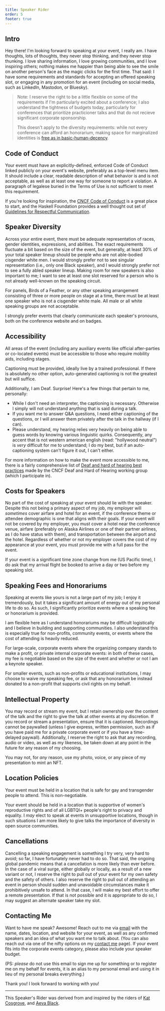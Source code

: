 ```yaml
---
title: Speaker Rider
order: 5
footer: true
---
```


## Intro

Hey there! I'm looking forward to speaking at your event, I really am.
I have thoughts, lots of thoughts, they never stop thinking, and they never stop thunking.
I love sharing information, I love growing communities, and I love inspiring others; nothing makes me happier than being able to see the smile on another person's face as the magic clicks for the first time.
That said: I have some requirements and standards for accepting an offered speaking slot, or engaging in any promotion for an event (including on social media, such as LinkedIn, Mastodon, or Bluesky).

> Note: I reserve the right to be a little flexible on some of the requirements if I'm particularly excited about a conference; I also understand the tightness of budgets today, particularly for conferences that prioritize practicioner talks and that do not recieve significant corporate sponsorship.
>
> This doesn't apply to the diversity requirements: while not every conference can afford an honorarium, making space for marginalized identities is [free as in basic-human-decency](https://en.wiktionary.org/wiki/free_as_in_beer).

## Code of Conduct

Your event must have an explicitly-defined, enforced Code of Conduct linked publicly on your event's website, preferably as a top-level menu item.
It should include a clear, readable description of what behavior is and is not acceptable, as well as at least one way for someone to report a violation.
A paragraph of legalese buried in the Terms of Use is not sufficient to meet this requirement.

If you're looking for inspiration, the [CNCF Code of Conduct](https://github.com/cncf/foundation/blob/master/code-of-conduct.md) is a great place to start, and the Haskell Foundation provides a well thought out set of [Guidelines for Respectful Communication](https://haskell.foundation/guidelines-for-respectful-communication/).

## Speaker Diversity

Across your entire event, there must be adequate representation of races, gender identities, expressions, and abilities.
The exact requirements fluctuate a bit based on the size of the event, but generally, at least 30% of your total speaker lineup should be people who are not able-bodied cisgender white men.
I would strongly prefer not to see singular representation (i.e., only one Black speaker), and I would strongly prefer not to see a fully abled speaker lineup.
Making room for new speakers is also important to me; I want to see at least one slot reserved for a person who is not already well-known on the speaking circuit.

For panels, Birds of a Feather, or any other speaking arrangement consisting of three or more people on stage at a time, there must be at least one speaker who is not a cisgender white male.
All male or all white speaking groups are not acceptable.

I strongly prefer events that clearly communicate each speaker's pronouns, both on the conference website and on badges.

## Accessibility

All areas of the event (including any auxiliary events like official after-parties or co-located events) must be accessible to those who require mobility aids, including stages.

Captioning must be provided, ideally live by a trained professional.
If there is absolutely no other option, auto-generated captioning is not the greatest but will suffice.

Additionally, I am Deaf. Surprise!
Here's a few things that pertain to me, personally:

- While I don't need an interpreter, the captioning is necessary. Otherwise I simply will not understand anything that is said during a talk.
- If you want me to answer Q&A questions, I need either captioning of the questions, or I will answer them privately after the talk in the hallway (if I can).
- Please understand, my hearing relies very heavily on being able to guess words by knowing various linguistic quirks. Consequently, any accent that is not western american english (read: "hollywood neutral") is _very_ difficult for me to understand; I do my best, but if an auto-captioning system can't figure it out, I can't either.

For more information on how to make the event more accessible to me, there is a fairly comprehensive list of [Deaf and hard of hearing best practices](https://contribute.cncf.io/accessibility/deaf-and-hard-of-hearing/conference-best-practices/) made by the CNCF Deaf and Hard of Hearing working group (which I participate in).

## Costs for Speakers

No part of the cost of speaking at your event should lie with the speaker.
Despite this not being a primary aspect of my job, my employer will _sometimes_ cover airfare and hotel for an event, if the conference theme or attendee demographic is one that aligns with their goals.
If your event will not be covered by my employer, you must cover a hotel near the conference venue, airfare (preferably on Alaska Airlines or one of their partner airlines, as I do have status with them), and transportation between the airport and the hotel.
Regardless of whether or not my employer covers the cost of my appearance at your event, you must provide me with a full pass for the event.

If your event is a significant time zone change from me (US Pacific time), I do ask that my arrival flight be booked to arrive a day or two before my speaking slot.

## Speaking Fees and Honorariums

Speaking at events like yours is not a large part of my job; I enjoy it tremendously, but it takes a significant amount of energy out of my personal life to do so.
As such, I significantly prioritize events where a speaking fee or honorarium is provided.

I am flexible here as I understand honorariums may be difficult logistically and I believe in building and supporting communities.
I also understand this is especially true for non-profits, community events, or events where the cost of attending is heavily reduced.

For large-scale, corporate events where the organizing company stands to make a profit, or private internal corporate events: in both of these cases, my fee is negotiable based on the size of the event and whether or not I am a keynote speaker.

For smaller events, such as non-profits or educational institutions, I may choose to waive my speaking fee, or ask that any honorarium be instead donated to a non-profit that supports civil rights on my behalf.

## Intellectual Property

You may record or stream my event, but I retain ownership over the content of the talk and the right to give the talk at other events at my discretion.
If you record or stream a presentation, ensure that it is captioned.
Recordings cannot be paywalled (unless I give express, written permission, such as if you have paid me for a private corporate event or if you have a time-delayed paywall).
Additionally, I reserve the right to ask that any recording, audio or video, as well as my likeness, be taken down at any point in the future for any reason of my choosing.

You may not, for _any_ reason, use my photo, voice, or any piece of my presentation to mint an NFT.

## Location Policies

Your event must be held in a location that is safe for gay and transgender people to attend.
This is non-negotiable.

Your event should be held in a location that is supportive of women's reproductive rights and of all LGBTQI+ people's right to privacy and equality.
I _may_ elect to speak at events in unsupportive locations, though in such situations I am more likely to give talks the importance of diversity in open source communities.

## Cancellations

Cancelling a speaking engagement is something I try very, very hard to avoid; so far, I have fortunately never had to do so.
That said, the ongoing global pandemic means that a cancellation is more likely than ever before.
In the case of a viral surge, either globally or locally, as a result of a new variant or not, I reserve the right to pull out of your event for my own safety and the safety of others.
I also reserve the right to pull out of attending an event in person should sudden and unavoidable circumstances make it prohibitively unsafe to attend.
In that case, I will make my best effort to offer a remote presentation.
If that is not possible and it is appropriate to do so, I may suggest an alternate speaker take my slot.

## Contacting Me

Want to have me speak?
Awesome! Reach out to me via [email](mailto:speaking@hazelweakly.me) with the name, dates, location, and website for your event, as well as any confirmed speakers and an idea of what you want me to talk about.
(You can also reach out via one of the nifty options on my [contact me](/contact) page).
If your event fits into the corporate events category, please also include your speaker budget.

(PS: _please_ do not use this email to sign me up for something or to register me on my behalf for events, it is an alias to my personal email and using it in lieu of my personal breaks everything.)

Thank you! I look forward to working with you!

---

This Speaker's Rider was derived from and inspired by the riders of [Kat Cosgrove](https://github.com/katcosgrove/katcosgrove/blob/main/speaking.md), and [Aeva Black](https://aeva.online/media/speaker-rider/).
